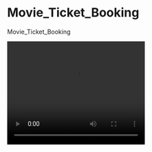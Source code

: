 # Movie_Ticket_Booking
Movie_Ticket_Booking

<video width="320" height="240" controls>
  <source src="a3705939-0d45-4cef-8752-cf27fc86c8b6.mp4" type="">
  
</video>

